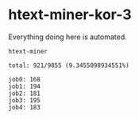 # htext-miner-kor-3

Everything doing here is automated.

```
htext-miner

total: 921/9855 (9.3455098934551%)

job0: 168
job1: 194
job2: 181
job3: 195
job4: 183
```